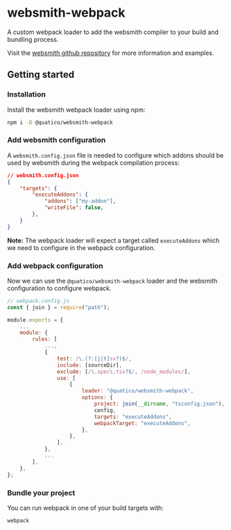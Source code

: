 # websmith-webpack

A custom webpack loader to add the websmith compiler to your build and bundling process.

Visit the [websmith github repository](https://github.com/quatico-solutions/websmith) for more information and examples.

## Getting started

### Installation

Install the websmith webpack loader using npm:

```sh
npm i -D @quatico/websmith-webpack
```

### Add websmith configuration

A `websmith.config.json` file is needed to configure which addons should be used by websmith during the webpack compilation process:

```json
// websmith.config.json
{
    "targets": {
        "executeAddons": {
            "addons": ["my-addon"],
            "writeFile": false,
        },
    }
}
```

**Note:** The webpack loader will expect a target called `executeAddons` which we need to configure in the webpack configuration.

### Add webpack configuration

Now we can use the `@quatico/websmith-webpack` loader and the websmith configuration to configure webpack.

```javascript
// webpack.config.js
const { join } = require("path");

module.exports = {
    ...
    module: {
        rules: [
            ...,
            {
                test: /\.(?:[j|t]sx?)$/,
                include: [sourceDir],
                exclude: [/\.spec\.tsx?$/, /node_modules/],
                use: [
                    {
                        loader: "@quatico/websmith-webpack",
                        options: {
                            project: join(__dirname, "tsconfig.json"),
                            config,
                            targets: "executeAddons",
                            webpackTarget: "executeAddons",
                        },
                    },
                ],
            },
            ...
        ],
    },
};
```

### Bundle your project

You can run webpack in one of your build targets with:

```sh
webpack
```
